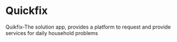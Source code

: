 # Quickfix
Quikfix-The solution app, provides a platform to request and provide services for daily household problems
